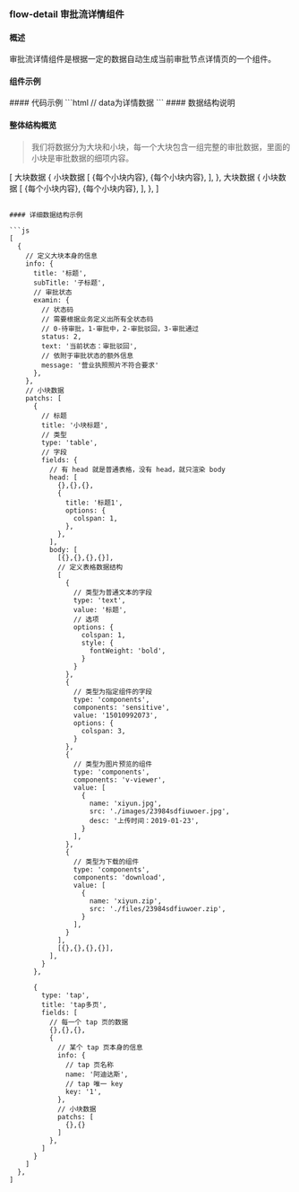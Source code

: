 ### flow-detail 审批流详情组件

#### 概述

审批流详情组件是根据一定的数据自动生成当前审批节点详情页的一个组件。

#### 组件示例

<antd-xy-flow-detail :data="data" />
<script>
export default {
  data() {
    return {
      data: [
        // 大块内容
        {
            // 定义大块信息
            info: {
            title: '邯郸二中 ',
            subTitle: '项目编号：201906186844',
            // 审批状态
            examin: {
                text: '当前状态：待审批',
                status: 0,
                message: '营业执照照片不符合要求',
            },
            },
            // 小块内容
            patchs: [
            {
                // 标题
                title: '项目基本信息',
                // 内容
                type: 'table', // 定义小块类型
                fields: {
                body: [
                    // 定义表格数据结构
                    [
                    {
                        type: 'text',
                        value: '业务线<br/>业务线',
                        // 选项
                        options: {
                        colspan: 1,
                        style: {
                            fontWeight: 'bold',
                        },
                        },
                    },
                    {
                        // 字段
                        type: 'text',
                        value: '中学事业部',
                        options: {
                        colspan: 3,
                        },
                    },
                    ],
                    [
                    {
                        type: 'text',
                        value: '餐饮中心名称',
                        // 选项
                        options: {
                        colspan: 1,
                        style: {
                            fontWeight: 'bold',
                        },
                        },
                    },
                    {
                        // 字段
                        type: 'text',
                        value: '232323hj-223	',
                        options: {
                        colspan: 1,
                        },
                    },
                    {
                        type: 'text',
                        value: '联系人手机号',
                        // 选项
                        options: {
                        colspan: 1,
                        style: {
                            fontWeight: 'bold',
                        },
                        },
                    },
                    {
                        // 字段
                        type: 'components',
                        components: 'sensitive',
                        value: '18219872083',
                        options: {
                        colspan: 1,
                        },
                    },
                    ],
                     [
                    {
                        type: 'text',
                        value: '餐饮中心名称',
                        // 选项
                        options: {
                        colspan: 1,
                        style: {
                            fontWeight: 'bold',
                        },
                        },
                    },
                    {
                        // 字段
                        type: 'text',
                        value: '232323hj	',
                        options: {
                        colspan: 1,
                        },
                    },
                    {
                        type: 'text',
                        value: '联系人手机号',
                        // 选项
                        options: {
                        colspan: 1,
                        style: {
                            fontWeight: 'bold',
                        },
                        },
                    },
                    {
                        // 字段
                        type: 'components',
                        components: 'sensitive',
                        value: '18337623288',
                        options: {
                        colspan: 1,
                        },
                    },
                    ],
                ],
                },
            },
            {
                // 标题
                title: '变更汇总表',
                // 内容
                type: 'table', // 定义小块类型
                fields: {
                // 有 head 就是普通表格，没有 head，就只渲染 body
                head: [
                    {
                    title: '设备及配件',
                    options: {
                        colspan: 1,
                    },
                    },
                    {
                    title: '变更前',
                    options: {
                        colspan: 1,
                    },
                    },
                    {
                    title: '变更后',
                    options: {
                        colspan: 1,
                    },
                    },
                    {
                    title: '本次变更内容',
                    options: {
                        colspan: 1,
                    },
                    },
                ],
                body: [
                    // 定义表格数据结构
                    [
                    {
                        type: 'text',
                        value: '设备1',
                        // 选项
                        options: {
                        colspan: 1,
                        },
                    },
                    {
                        // 字段
                        type: 'text',
                        value: 'D : 3',
                        options: {
                        colspan: 1,
                        },
                    },
                    {
                        // 字段
                        type: 'text',
                        value: 'D : 5',
                        options: {
                        colspan: 1,
                        },
                    },
                    {
                        // 字段
                        type: 'text',
                        value: 'D : +2',
                        options: {
                        colspan: 1,
                        },
                    },
                    ],
                    [
                    {
                        type: 'text',
                        value: '设备2',
                        // 选项
                        options: {
                        colspan: 1,
                        },
                    },
                    {
                        // 字段
                        type: 'text',
                        value: 'D : 3',
                        options: {
                        colspan: 1,
                        },
                    },
                    {
                        // 字段
                        type: 'text',
                        value: 'D : 5',
                        options: {
                        colspan: 1,
                        },
                    },
                    {
                        // 字段
                        type: 'text',
                        value: 'D : +2',
                        options: {
                        colspan: 1,
                        },
                    },
                    ],
                ],
                },
            },
            {
                title: 'tap多页',
                type: 'multiTaps',
                fields: [
                {
                    info: {
                    name: 'tab1',
                    key: 'first',
                    },
                    patchs: [
                    {
                        title: 'tab11',
                        type: 'table',
                        fields: {
                        body: [],
                        },
                    },
                    ],
                },
                {
                    info: {
                    name: 'tab2',
                    key: 'second',
                    },
                    patchs: [
                    {
                        title: 'tib22',
                        type: 'table',
                        fields: {
                        body: [],
                        },
                    },
                    ],
                },
                ],
            },
            ],
        },
        {
            // 定义大块信息
            info: {
            title: '邯郸三中 ',
            subTitle: '项目编号：201906186844',
            },
            // 小块内容
            patchs: [
            {
                // 标题
                title: '项目基本信息',
                // 内容
                type: 'table', // 定义小块类型
                fields: {
                body: [
                    [
                    {
                        type: 'text',
                        value: '资质证书照片',
                        // 选项
                        options: {
                        colspan: 1,
                        style: {
                            fontWeight: 'bold',
                        },
                        },
                    },
                    {
                        type: 'components',
                        components: 'v-viewer',
                        value: [
                        {
                            name: 'xiyun.jpg',
                            src: 'http://www.baidu.com/img/baidu_resultlogo@2.png',
                            desc: '2019-01-23',
                        },
                        ],
                    },
                    {
                        type: 'text',
                        value: '附件',
                        // 选项
                        options: {
                        colspan: 1,
                        style: {
                            fontWeight: 'bold',
                        },
                        },
                    },
                    {
                        // 类型为下载的组件
                        type: 'components',
                        components: 'download',
                        value: [
                        {
                            name: 'xiyun1.jpg',
                            src: 'http://www.baidu.com/img/baidu_resultlogo@2.png',
                            desc: '2019-01-23',
                        },
                        ],
                    },
                    ],
                ],
                },
            },
            ],
        },
      ],
    }
  },
}
</script>
#### 代码示例
```html
<xy-flow-detail :data="data" /> // data为详情数据
```
#### 数据结构说明

#### 整体结构概览

> 我们将数据分为大块和小块，每一个大块包含一组完整的审批数据，里面的小块是审批数据的细项内容。

[
  大块数据 {
    小块数据 [
      {每个小块内容},
      {每个小块内容},
    ],
  },
  大块数据 {
    小块数据 [
      {每个小块内容},
      {每个小块内容},
    ],
  },
]
```

#### 详细数据结构示例

```js
[
  {
    // 定义大块本身的信息
    info: {
      title: '标题',
      subTitle: '子标题',
      // 审批状态
      examin: {
        // 状态码
        // 需要根据业务定义出所有全状态码
        // 0-待审批，1-审批中，2-审批驳回，3-审批通过
        status: 2,
        text: '当前状态：审批驳回',
        // 依附于审批状态的额外信息
        message: '营业执照照片不符合要求'
      },
    },
    // 小块数据
    patchs: [
      {
        // 标题
        title: '小块标题',
        // 类型
        type: 'table',
        // 字段
        fields: {
          // 有 head 就是普通表格，没有 head，就只渲染 body
          head: [
            {},{},{},
            {
              title: '标题1',
              options: {
                colspan: 1,
              },
            },
          ],
          body: [
            [{},{},{},{}],
            // 定义表格数据结构
            [
              {
                // 类型为普通文本的字段
                type: 'text',
                value: '标题',
                // 选项
                options: {
                  colspan: 1,
                  style: {
                    fontWeight: 'bold',
                  }
                }
              },
              {
                // 类型为指定组件的字段
                type: 'components',
                components: 'sensitive',
                value: '15010992073',
                options: {
                  colspan: 3,
                }
              },
              {
                // 类型为图片预览的组件
                type: 'components',
                components: 'v-viewer',
                value: [
                  {
                    name: 'xiyun.jpg',
                    src: './images/23984sdfiuwoer.jpg',
                    desc: '上传时间：2019-01-23',
                  }
                ],
              },
              {
                // 类型为下载的组件
                type: 'components',
                components: 'download',
                value: [
                  {
                    name: 'xiyun.zip',
                    src: './files/23984sdfiuwoer.zip',
                  }
                ],
              }
            ],
            [{},{},{},{}],
          ],
        }
      },

      {
        type: 'tap',
        title: 'tap多页',
        fields: [
          // 每一个 tap 页的数据
          {},{},{},
          {
            // 某个 tap 页本身的信息
            info: {
              // tap 页名称
              name: '阿迪达斯',
              // tap 唯一 key
              key: '1',
            },
            // 小块数据
            patchs: [
              {},{}
            ]
          },
        ]
      }
    ]
  },
]
```
